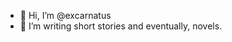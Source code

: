 - 👋 Hi, I’m @excarnatus
- 👀 I’m writing short stories and eventually, novels.

<!---
excarnatus/excarnatus is a ✨ special ✨ repository because its `README.md` (this file) appears on your GitHub profile.
You can click the Preview link to take a look at your changes.
--->

